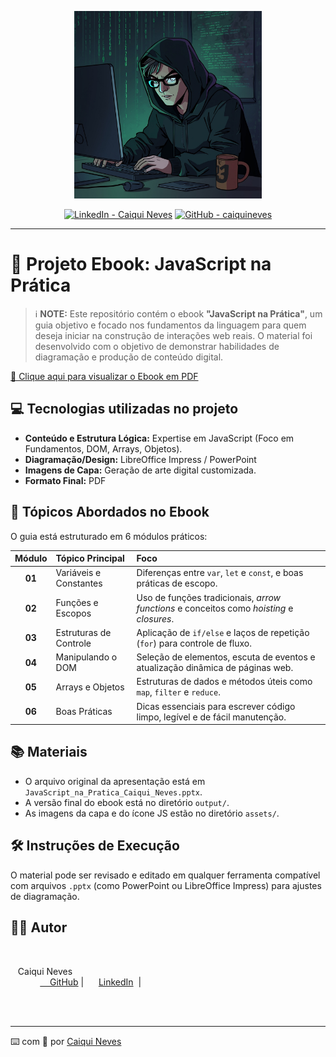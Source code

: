 <p align="center">
<img src="./assets/jedi.png" alt="Programador/Hacker" width="300">
</p>

<p align="center">
<a href="https://www.linkedin.com/in/caiqui-neves-541244277/"><img src="https://img.shields.io/badge/LinkedIn-Caiqui_Neves-0A66C2?logo=linkedin" alt="LinkedIn - Caiqui Neves"></a>
<a href="https://github.com/caiquineves"><img src="https://img.shields.io/badge/GitHub-caiquineves-181717?logo=github" alt="GitHub - caiquineves"></a>
</p>

-------

# 📕 Projeto Ebook: JavaScript na Prática


> ℹ️ **NOTE:** Este repositório contém o ebook **"JavaScript na Prática"**, um guia objetivo e focado nos fundamentos da linguagem para quem deseja iniciar na construção de interações web reais. O material foi desenvolvido com o objetivo de demonstrar habilidades de diagramação e produção de conteúdo digital.

<a href="./output/JavaScript_na_Pratica_Caiqui_Neves.pdf" title="View PDF now"> 🚀 Clique aqui para visualizar o Ebook em PDF</a>

## 💻 Tecnologias utilizadas no projeto

- **Conteúdo e Estrutura Lógica:** Expertise em JavaScript (Foco em Fundamentos, DOM, Arrays, Objetos).
- **Diagramação/Design:** LibreOffice Impress / PowerPoint
- **Imagens de Capa:** Geração de arte digital customizada.
- **Formato Final:** PDF

## 🧠 Tópicos Abordados no Ebook

O guia está estruturado em 6 módulos práticos:

| Módulo | Tópico Principal | Foco |
| :----: | :----------------------- | :----------------------------------------------------------------------------------------------- |
| **01** | Variáveis e Constantes | Diferenças entre `var`, `let` e `const`, e boas práticas de escopo. |
| **02** | Funções e Escopos | Uso de funções tradicionais, *arrow functions* e conceitos como *hoisting* e *closures*. |
| **03** | Estruturas de Controle | Aplicação de `if/else` e laços de repetição (`for`) para controle de fluxo. |
| **04** | Manipulando o DOM | Seleção de elementos, escuta de eventos e atualização dinâmica de páginas web. |
| **05** | Arrays e Objetos | Estruturas de dados e métodos úteis como `map`, `filter` e `reduce`. |
| **06** | Boas Práticas | Dicas essenciais para escrever código limpo, legível e de fácil manutenção. |

## 📚 Materiais

- O arquivo original da apresentação está em `JavaScript_na_Pratica_Caiqui_Neves.pptx`.
- A versão final do ebook está no diretório `output/`.
- As imagens da capa e do ícone JS estão no diretório `assets/`.

## 🛠️ Instruções de Execução

O material pode ser revisado e editado em qualquer ferramenta compatível com arquivos `.pptx` (como PowerPoint ou LibreOffice Impress) para ajustes de diagramação.

## 👨‍💻 Autor

<p>
    
    <p>&nbsp&nbsp&nbspCaiqui Neves<br>
    &nbsp&nbsp&nbsp
    <a href="https://github.com/caiquineves">
    GitHub</a>&nbsp;|&nbsp;
    <a href="https://www.linkedin.com/in/caiqui-neves-541244277/">LinkedIn</a>
&nbsp;|&nbsp;
    </p>
</p>
<br/><br/>
<p>

---

⌨️ com 💜 por [Caiqui Neves](https://github.com/caiquineves)
